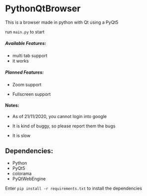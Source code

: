 # PythonQtBrowser
This is a browser made in python with Qt using a PyQt5

run `main.py` to start

##### Available Features:
- multi tab support
- it works

##### Planned Features:
- Zoom support

- Fullscreen support


#### Notes:
- As of 21/11/2020, you cannot login into google
- It is kind of buggy, so please report them the bugs

- It is slow

## Dependencies:
- Python
- PyQt5
- colorama
- PyQtWebEngine

Enter `pip install -r requirements.txt` to install the dependencies

